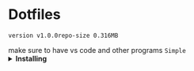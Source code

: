 # Dotfiles
<p><code>version v1.0.0</code><code>repo-size 0.316MB</code></p>
make sure to have vs code and other programs
<code>Simple</code>
<details>
    <summary><b>Installing</b></summary>
Clone into your <code>~</code> directory  
  <br>

```bash
git clone https://github.com/AXWTV/Dotfiles.git
```
 Run 
 ```bash 
 ./install 
 ```
</details>
